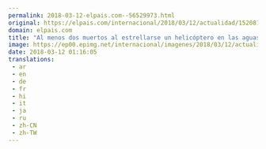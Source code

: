 ```yaml
---
permalink: 2018-03-12-elpais.com--56529973.html
original: https://elpais.com/internacional/2018/03/12/actualidad/1520815282_808048.html#?ref=rss&format=simple&link=link
domain: elpais.com
title: "Al menos dos muertos al estrellarse un helicóptero en las aguas de Manhattan"
image: https://ep00.epimg.net/internacional/imagenes/2018/03/12/actualidad/1520815282_808048_1520816090_rrss_normal.jpg
date: 2018-03-12 01:16:05
translations: 
 - ar
 - en
 - de
 - fr
 - hi
 - it
 - ja
 - ru
 - zh-CN
 - zh-TW
---
```


